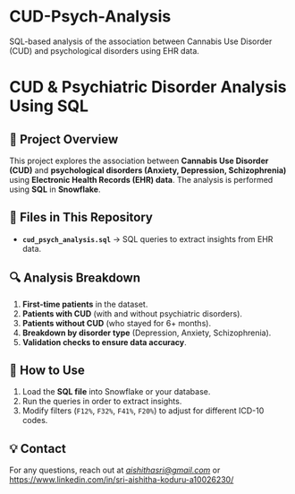 # CUD-Psych-Analysis
SQL-based analysis of the association between Cannabis Use Disorder (CUD) and psychological disorders using EHR data.
# CUD & Psychiatric Disorder Analysis Using SQL

## 📌 Project Overview
This project explores the association between **Cannabis Use Disorder (CUD)** and **psychological disorders (Anxiety, Depression, Schizophrenia)** using **Electronic Health Records (EHR) data**. The analysis is performed using **SQL** in **Snowflake**.

## 📂 Files in This Repository
- **`cud_psych_analysis.sql`** → SQL queries to extract insights from EHR data.

## 🔍 Analysis Breakdown
1. **First-time patients** in the dataset.
2. **Patients with CUD** (with and without psychiatric disorders).
3. **Patients without CUD** (who stayed for 6+ months).
4. **Breakdown by disorder type** (Depression, Anxiety, Schizophrenia).
5. **Validation checks to ensure data accuracy**.

## 🚀 How to Use
1. Load the **SQL file** into Snowflake or your database.
2. Run the queries in order to extract insights.
3. Modify filters (`F12%`, `F32%`, `F41%`, `F20%`) to adjust for different ICD-10 codes.


## 💡 Contact
For any questions, reach out at *aishithasri@gmail.com* or https://www.linkedin.com/in/sri-aishitha-koduru-a10026230/
